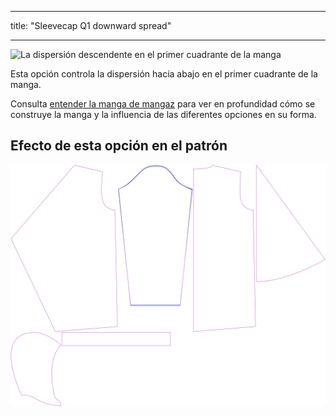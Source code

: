 - - -
title: "Sleevecap Q1 downward spread"
- - -

![La dispersión descendente en el primer cuadrante de la manga](./sleevecapq1downwardspread.svg)

Esta opción controla la dispersión hacia abajo en el primer cuadrante de la manga.

<Tip>

Consulta [entender la manga de mangaz](/docs/patterns/brian/options#understanding-the-sleevecap) para ver
en profundidad cómo se construye la manga y la influencia de las diferentes opciones en su forma.

</Tip>

## Efecto de esta opción en el patrón

![Esta imagen muestra el efecto de esta opción superponiendo varias variantes que tienen un valor diferente para esta opción](yuri_sleevecapq1spread1_sample.svg "Effect of this option on the pattern")
